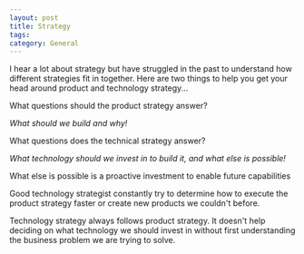```yaml
---
layout: post
title: Strategy
tags: 
category: General
---
```


I hear a lot about strategy but have struggled in the past to understand how different strategies fit in together. Here are two things to help you get your head around product and technology strategy...

What questions should the product strategy answer?

*What should we build and why!*

What questions does the technical strategy answer?

*What technology should we invest in to build it, and what else is possible!*

What else is possible is a proactive investment to enable future capabilities

Good technology strategist constantly try to determine how to execute the product strategy faster or create new products we couldn't before.

Technology strategy always follows product strategy. It doesn't help deciding on what technology we should invest in without first understanding the business problem we are trying to solve.
